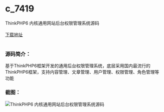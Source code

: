 # c_7419
ThinkPHP6 内核通用网站后台权限管理系统源码
<br/></br>
[下载地址](https://www.uuid2.com/7419.html "下载地址")
<br/></br>
<h3>源码简介：</h3>
<p>基于ThinkPHP6框架开发的通用后台权限管理系统，底层采用国内最流行的ThinkPHP6框架，支持内容管理、文章管理、用户管理、权限管理、角色管理等功能<p>
<h3>截图：</h3>
<img src="https://www.uuid2.com/wp-content/uploads/img/uimage/30131629858125.gif" alt="ThinkPHP6 内核通用网站后台权限管理系统源码">
